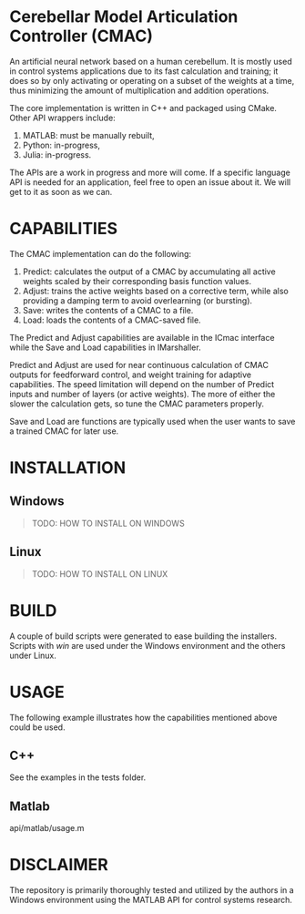 # Cerebellar Model Articulation Controller (CMAC)
An artificial neural network based on a human cerebellum. It is mostly used in control systems applications due to its fast calculation and training; it does so by only activating or operating on a subset of the weights at a time, thus minimizing the amount of multiplication and addition operations. 

The core implementation is written in C++ and packaged using CMake. Other API wrappers include:
1. MATLAB: must be manually rebuilt,
2. Python: in-progress,
3. Julia: in-progress.

The APIs are a work in progress and more will come. If a specific language API is needed for an application, feel free to open an issue about it. We will get to it as soon as we can. 

# CAPABILITIES
The CMAC implementation can do the following:
1. Predict: calculates the output of a CMAC by accumulating all active weights scaled by their corresponding basis function values.
2. Adjust: trains the active weights based on a corrective term, while also providing a damping term to avoid overlearning (or bursting). 
3. Save: writes the contents of a CMAC to a file.
4. Load: loads the contents of a CMAC-saved file. 

The Predict and Adjust capabilities are available in the ICmac interface while the Save and Load capabilities in IMarshaller. 

Predict and Adjust are used for near continuous calculation of CMAC outputs for feedforward control, and weight training for adaptive capabilities. The speed limitation will depend on the number of Predict inputs and number of layers (or active weights). The more of either the slower the calculation gets, so tune the CMAC parameters properly. 

Save and Load are functions are typically used when the user wants to save a trained CMAC for later use. 

# INSTALLATION
## Windows
> TODO: HOW TO INSTALL ON WINDOWS

## Linux
> TODO: HOW TO INSTALL ON LINUX

# BUILD
A couple of build scripts were generated to ease building the installers. Scripts with *_win_* are used under the Windows environment and the others under Linux. 

# USAGE
The following example illustrates how the capabilities mentioned above could be used. 
## C++
See the examples in the tests folder. 
## Matlab
api/matlab/usage.m

# DISCLAIMER
The repository is primarily thoroughly tested and utilized by the authors in a Windows environment using the MATLAB API for control systems research.






